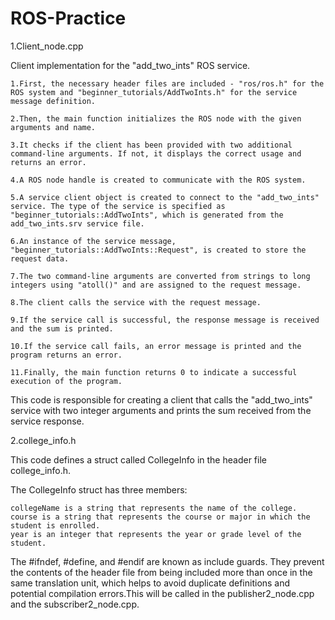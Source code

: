 # ROS-Practice

1.Client_node.cpp

  Client implementation for the "add_two_ints" ROS service.
  

    1.First, the necessary header files are included - "ros/ros.h" for the ROS system and "beginner_tutorials/AddTwoInts.h" for the service message definition.

    2.Then, the main function initializes the ROS node with the given arguments and name.

    3.It checks if the client has been provided with two additional command-line arguments. If not, it displays the correct usage and returns an error.

    4.A ROS node handle is created to communicate with the ROS system.

    5.A service client object is created to connect to the "add_two_ints" service. The type of the service is specified as "beginner_tutorials::AddTwoInts", which is generated from the add_two_ints.srv service file.

    6.An instance of the service message, "beginner_tutorials::AddTwoInts::Request", is created to store the request data.

    7.The two command-line arguments are converted from strings to long integers using "atoll()" and are assigned to the request message.

    8.The client calls the service with the request message.

    9.If the service call is successful, the response message is received and the sum is printed.

    10.If the service call fails, an error message is printed and the program returns an error.

    11.Finally, the main function returns 0 to indicate a successful execution of the program.

   This code is responsible for creating a client that calls the "add_two_ints" service with two integer arguments and prints the sum received from the service response.

2.college_info.h

This code defines a struct called CollegeInfo in the header file college_info.h.

The CollegeInfo struct has three members:

    collegeName is a string that represents the name of the college.
    course is a string that represents the course or major in which the student is enrolled.
    year is an integer that represents the year or grade level of the student.

The #ifndef, #define, and #endif are known as include guards. They prevent the contents of the header file from being included more than once in the same translation unit, which helps to avoid duplicate definitions and potential compilation errors.This will be called in the publisher2_node.cpp and the subscriber2_node.cpp.
